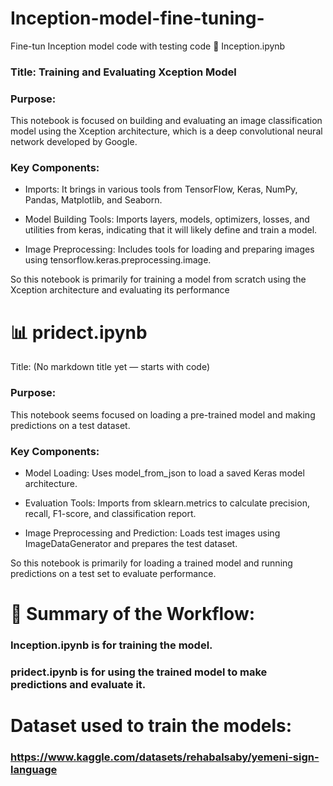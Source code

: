 # Inception-model-fine-tuning-
Fine-tun Inception model code with testing code 
🧠 Inception.ipynb
### Title: Training and Evaluating Xception Model

### Purpose:
This notebook is focused on building and evaluating an image classification model using the Xception architecture, which is a deep convolutional neural network developed by Google.

### Key Components:

*   Imports: It brings in various tools from TensorFlow, Keras, NumPy, Pandas, Matplotlib, and Seaborn.

*   Model Building Tools: Imports layers, models, optimizers, losses, and utilities from keras, indicating that it will likely define and train a model.

*   Image Preprocessing: Includes tools for loading and preparing images using tensorflow.keras.preprocessing.image.

So this notebook is primarily for training a model from scratch using the Xception architecture and evaluating its performance

# 📊 pridect.ipynb
Title: (No markdown title yet — starts with code)

### Purpose:
This notebook seems focused on loading a pre-trained model and making predictions on a test dataset.

### Key Components:

*  Model Loading: Uses model_from_json to load a saved Keras model architecture.

*  Evaluation Tools: Imports from sklearn.metrics to calculate precision, recall, F1-score, and classification report.

*  Image Preprocessing and Prediction: Loads test images using ImageDataGenerator and prepares the test dataset.

So this notebook is primarily for loading a trained model and running predictions on a test set to evaluate performance.


# 🧩 Summary of the Workflow:
### Inception.ipynb is for training the model.

### pridect.ipynb is for using the trained model to make predictions and evaluate it.

# Dataset used to train the models:
### https://www.kaggle.com/datasets/rehabalsaby/yemeni-sign-language
